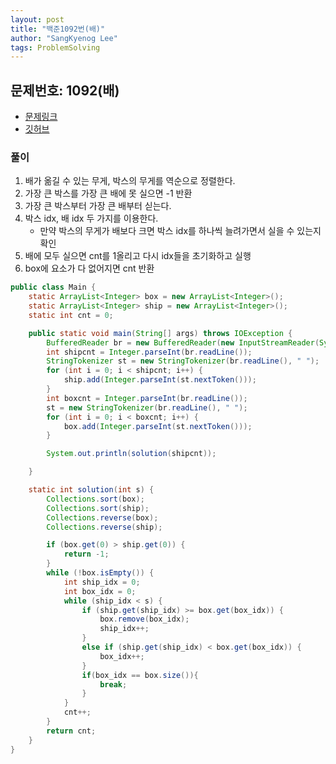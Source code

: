 ```yaml
---
layout: post
title: "백준1092번(배)"
author: "SangKyenog Lee"
tags: ProblemSolving
---
```


## 문제번호: 1092(배)
- [문제링크](https://www.acmicpc.net/problem/1092)
- [깃허브](https://github.com/sksk713/PS/blob/master/2%EC%A3%BC%EC%B0%A8/1092.java)


### 풀이

1. 배가 옮길 수 있는 무게, 박스의 무게를 역순으로 정렬한다.
2. 가장 큰 박스를 가장 큰 배에 못 실으면 -1 반환
3. 가장 큰 박스부터 가장 큰 배부터 싣는다.
4. 박스 idx, 배 idx 두 가지를 이용한다.
    - 만약 박스의 무게가 배보다 크면 박스 idx를 하나씩 늘려가면서 실을 수 있는지 확인
5. 배에 모두 실으면 cnt를 1올리고 다시 idx들을 초기화하고 실행
6. box에 요소가 다 없어지면 cnt 반환

```java
public class Main {
    static ArrayList<Integer> box = new ArrayList<Integer>();
    static ArrayList<Integer> ship = new ArrayList<Integer>();
    static int cnt = 0;

    public static void main(String[] args) throws IOException {
        BufferedReader br = new BufferedReader(new InputStreamReader(System.in));
        int shipcnt = Integer.parseInt(br.readLine());
        StringTokenizer st = new StringTokenizer(br.readLine(), " ");
        for (int i = 0; i < shipcnt; i++) {
            ship.add(Integer.parseInt(st.nextToken()));
        }
        int boxcnt = Integer.parseInt(br.readLine());
        st = new StringTokenizer(br.readLine(), " ");
        for (int i = 0; i < boxcnt; i++) {
            box.add(Integer.parseInt(st.nextToken()));
        }

        System.out.println(solution(shipcnt));

    }

    static int solution(int s) {
        Collections.sort(box);
        Collections.sort(ship);
        Collections.reverse(box);
        Collections.reverse(ship);

        if (box.get(0) > ship.get(0)) {
            return -1;
        }
        while (!box.isEmpty()) {
            int ship_idx = 0;
            int box_idx = 0;
            while (ship_idx < s) {
                if (ship.get(ship_idx) >= box.get(box_idx)) {
                    box.remove(box_idx);
                    ship_idx++;
                }
                else if (ship.get(ship_idx) < box.get(box_idx)) {
                    box_idx++;
                }
                if(box_idx == box.size()){
                    break;
                }
            }
            cnt++;
        }
        return cnt;
    }
}
```
